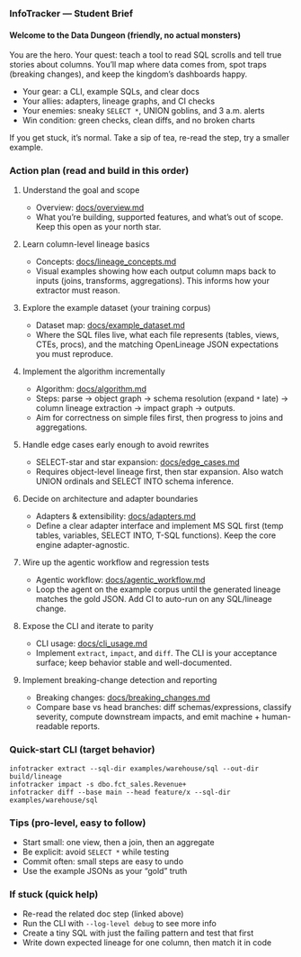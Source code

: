 ### InfoTracker — Student Brief

#### Welcome to the Data Dungeon (friendly, no actual monsters)
You are the hero. Your quest: teach a tool to read SQL scrolls and tell true stories about columns. You’ll map where data comes from, spot traps (breaking changes), and keep the kingdom’s dashboards happy.

- Your gear: a CLI, example SQLs, and clear docs
- Your allies: adapters, lineage graphs, and CI checks
- Your enemies: sneaky `SELECT *`, UNION goblins, and 3 a.m. alerts
- Win condition: green checks, clean diffs, and no broken charts

If you get stuck, it’s normal. Take a sip of tea, re-read the step, try a smaller example.

### Action plan (read and build in this order)
1) Understand the goal and scope
   - Overview: [docs/overview.md](docs/overview.md)
   - What you’re building, supported features, and what’s out of scope. Keep this open as your north star.

2) Learn column-level lineage basics
   - Concepts: [docs/lineage_concepts.md](docs/lineage_concepts.md)
   - Visual examples showing how each output column maps back to inputs (joins, transforms, aggregations). This informs how your extractor must reason.

3) Explore the example dataset (your training corpus)
   - Dataset map: [docs/example_dataset.md](docs/example_dataset.md)
   - Where the SQL files live, what each file represents (tables, views, CTEs, procs), and the matching OpenLineage JSON expectations you must reproduce.

4) Implement the algorithm incrementally
   - Algorithm: [docs/algorithm.md](docs/algorithm.md)
   - Steps: parse → object graph → schema resolution (expand `*` late) → column lineage extraction → impact graph → outputs.
   - Aim for correctness on simple files first, then progress to joins and aggregations.

5) Handle edge cases early enough to avoid rewrites
   - SELECT-star and star expansion: [docs/edge_cases.md](docs/edge_cases.md)
   - Requires object-level lineage first, then star expansion. Also watch UNION ordinals and SELECT INTO schema inference.

6) Decide on architecture and adapter boundaries
   - Adapters & extensibility: [docs/adapters.md](docs/adapters.md)
   - Define a clear adapter interface and implement MS SQL first (temp tables, variables, SELECT INTO, T-SQL functions). Keep the core engine adapter-agnostic.

7) Wire up the agentic workflow and regression tests
   - Agentic workflow: [docs/agentic_workflow.md](docs/agentic_workflow.md)
   - Loop the agent on the example corpus until the generated lineage matches the gold JSON. Add CI to auto-run on any SQL/lineage change.

8) Expose the CLI and iterate to parity
   - CLI usage: [docs/cli_usage.md](docs/cli_usage.md)
   - Implement `extract`, `impact`, and `diff`. The CLI is your acceptance surface; keep behavior stable and well-documented.

9) Implement breaking-change detection and reporting
   - Breaking changes: [docs/breaking_changes.md](docs/breaking_changes.md)
   - Compare base vs head branches: diff schemas/expressions, classify severity, compute downstream impacts, and emit machine + human-readable reports.

### Quick-start CLI (target behavior)
```
infotracker extract --sql-dir examples/warehouse/sql --out-dir build/lineage
infotracker impact -s dbo.fct_sales.Revenue+
infotracker diff --base main --head feature/x --sql-dir examples/warehouse/sql
```

### Tips (pro-level, easy to follow)
- Start small: one view, then a join, then an aggregate
- Be explicit: avoid `SELECT *` while testing
- Commit often: small steps are easy to undo
- Use the example JSONs as your “gold” truth

### If stuck (quick help)
- Re-read the related doc step (linked above)
- Run the CLI with `--log-level debug` to see more info
- Create a tiny SQL with just the failing pattern and test that first
- Write down expected lineage for one column, then match it in code
